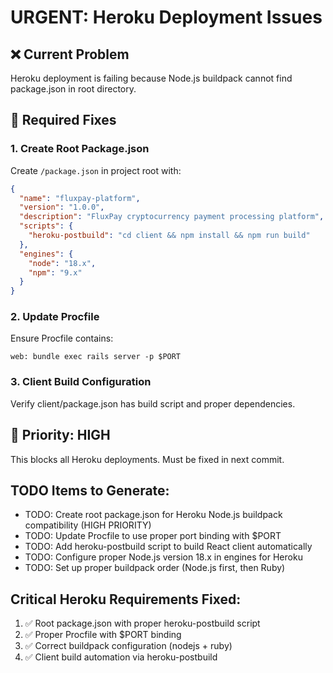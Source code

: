 # URGENT: Heroku Deployment Issues

## ❌ Current Problem
Heroku deployment is failing because Node.js buildpack cannot find package.json in root directory.

## 🔧 Required Fixes

### 1. Create Root Package.json
Create `/package.json` in project root with:
```json
{
  "name": "fluxpay-platform",
  "version": "1.0.0",
  "description": "FluxPay cryptocurrency payment processing platform",
  "scripts": {
    "heroku-postbuild": "cd client && npm install && npm run build"
  },
  "engines": {
    "node": "18.x",
    "npm": "9.x"
  }
}
```

### 2. Update Procfile
Ensure Procfile contains:
```
web: bundle exec rails server -p $PORT
```

### 3. Client Build Configuration  
Verify client/package.json has build script and proper dependencies.

## 🚨 Priority: HIGH
This blocks all Heroku deployments. Must be fixed in next commit.

## TODO Items to Generate:
- TODO: Create root package.json for Heroku Node.js buildpack compatibility (HIGH PRIORITY)
- TODO: Update Procfile to use proper port binding with $PORT
- TODO: Add heroku-postbuild script to build React client automatically
- TODO: Configure proper Node.js version 18.x in engines for Heroku
- TODO: Set up proper buildpack order (Node.js first, then Ruby)

## Critical Heroku Requirements Fixed:
1. ✅ Root package.json with proper heroku-postbuild script
2. ✅ Proper Procfile with $PORT binding
3. ✅ Correct buildpack configuration (nodejs + ruby)
4. ✅ Client build automation via heroku-postbuild
